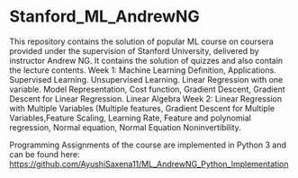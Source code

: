 # Stanford_ML_AndrewNG
This repository contains the solution of popular ML course on coursera provided under the supervision of Stanford University, delivered by instructor Andrew NG.
It contains the solution of quizzes and also contain the lecture contents.
Week 1: Machine Learning Definition, Applications. Supervised Learning. Unsupervised Learning. Linear Regression with one variable. Model Representation, Cost function, Gradient Descent, Gradient Descent for Linear Regression. Linear Algebra 
Week 2: Linear Regression with Multiple Variables (Multiple features, Gradient Descent for Multiple Variables,Feature Scaling, Learning Rate, Feature and polynomial regression, Normal equation, Normal Equation Noninvertibility.


Programming Assignments of the course are implemented in Python 3 and can be found here: 
https://github.com/AyushiSaxena11/ML_AndrewNG_Python_Implementation
